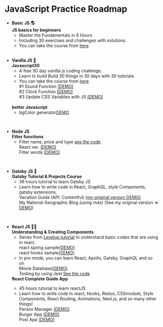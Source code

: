 # JavaScript Practice Roadmap
<ul>
  <li>
    <b>Basic JS 🌎</b><br>
    <b>JS basics for beginners</b><br>
     <ul>
       <li>Master the Fundamentals in 6 Hours</li>
       <li>Including 30 exercises and challenges with solutions.</li>
       <li>You can take the course from <a href="https://www.udemy.com/course/javascript-basics-for-beginners/" >here</a>
       </li>
     <br>
     </ul>
  </li>
</ul>
      
 
<ul>
  <li>
    <b>Vanilla JS 🦄</b><br>
    <b>Javascript30</b>
    <ul>
      <li>A free 30 day vanilla js coding challenge.</li>
      <li>Learn to build Build 30 things in 30 days with 30 tutorials.</li>
      <li>You can take the course from <a href="https://javascript30.com/" >here</a><br>
          #1 Sound Function <a href="https://wq6xy.csb.app/">(DEMO)</a><br>
          #2 Clock Function <a href="https://bit.ly/36IJHP5">(DEMO)</a><br>
          #3 Update CSS Variables with JS <a href="https://bit.ly/2rR8qSd">(DEMO)</a><br>
      </li>
    </ul><br>
    <b>better Javascript</b>
    <ul>
      <li>bgColor generator<a href='https://basic-javascript-cardio-37914e.netlify.app/'>DEMO</a></li>
    </ul>
  </li>
</ul><br>

<ul>
  <li>
    <b>Node JS </b><br>
    <b>Filter functions</b>
    <ul>
      <li>
          Filter name, price and type  <a href="https://github.com/kaedenakashima/node-christmas-inventory">see the code</a><br>
          React ver. <a href="https://bit.ly/37mqz9U">(DEMO)</a><br>
          Filter words <a href="https://node-dictionary-site.netlify.com">(DEMO)</a><br>
      </li>
    </ul>
  </li>
</ul><br>

<ul>
    <li>
      <b>Gatsby JS 🌟</b><br>
      <b>Gatsby Tutorial & Projects Course</b><br>
      <ul>
        <li>36 hours tutorial to learn Gatsby JS<br></li>
        <li>Learn how to write code in React, GraphQL, style Components, gatsby extensions.<br>
        Vacation Guide (API: Contentful) <a href="#">(my original version DEMO)</a><br>
        My National Geographic Blog (using mdx) (See my original version => <a href="https://bit.ly/2Ng0pOt">DEMO</a>)<br>
        </li>
      </ul>
      </li>
  </ul><br>
  

  <ul>
    <li>
      <b>React JS 🤘🏼</b><br>
      <b>Understanding & Creating Components</b><br>
      <ul>
        <li>Series from <a href="https://www.leveluptutorials.com/">Levelup tutorial</a> to understand basic codes that are using in react.<br>
          react spring sample<a href="https://react-animation-starter-f516f2.netlify.com/">(DEMO)</a><br>
          react hooks sample<a href="https://levekl-up-dishes-a47492.netlify.com/">(DEMO)</a><br>
        <li>In pro mode, you can learn React, Apollo, Gatsby, GraphQL and so on<br>
        Movie Database<a href="https://moviedatabase-12748516.netlify.com/">(DEMO)</a><br>
        Testing by using Jest <a href="https://github.com/kaedenakashima/react_movie_database_testing">See the code</a><br></li>
      </ul>
      </li>
            <b>React Complete Guide App</b><br>
      <ul>
        <li>45 hours tutorial to learn reactJS<br></li>
        <li>Learn how to write code in react, Hooks, Redux, CSSmodule, Style Components, React Routing, Animations, Next.js, and so many other things!<br>
        Person Manager <a href="https://bit.ly/2RI9i6u">(DEMO)</a><br>
        Burger App <a href="https://bit.ly/2Pangfo">(DEMO)</a><br>
        Post App <a href="https://bit.ly/2RHqkRS">(DEMO)</a>
        </li>
      </ul>
      </li>
    </ul>
      </ul><br>

    
  
   
